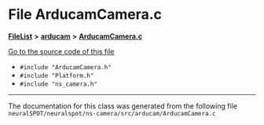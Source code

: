

# File ArducamCamera.c



[**FileList**](files.md) **>** [**arducam**](dir_42188ad7aa97eaa796727a73223a8863.md) **>** [**ArducamCamera.c**](_arducam_camera_8c.md)

[Go to the source code of this file](_arducam_camera_8c_source.md)



* `#include "ArducamCamera.h"`
* `#include "Platform.h"`
* `#include "ns_camera.h"`


































































------------------------------
The documentation for this class was generated from the following file `neuralSPOT/neuralspot/ns-camera/src/arducam/ArducamCamera.c`

